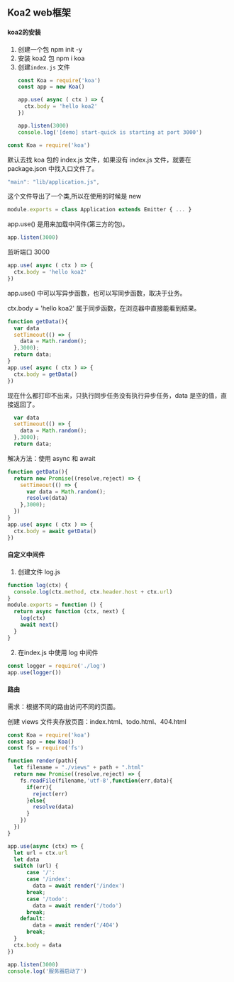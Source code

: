 ## Koa2 web框架

#### koa2的安装

1. 创建一个包	npm init -y
2. 安装 koa2 包	npm i koa
3. 创建`index.js` 文件
   ```javascript
   const Koa = require('koa')
   const app = new Koa()

   app.use( async ( ctx ) => {
     ctx.body = 'hello koa2'
   })

   app.listen(3000)
   console.log('[demo] start-quick is starting at port 3000')
   ```

```javascript
const Koa = require('koa')
```

默认去找 koa 包的 index.js 文件，如果没有 index.js 文件，就要在 package.json 中找入口文件了。

```javascript
"main": "lib/application.js",
```

这个文件导出了一个类,所以在使用的时候是 new

```javascript
module.exports = class Application extends Emitter { ... }
```

app.use() 是用来加载中间件(第三方的包)。

```javascript
app.listen(3000)
```

监听端口 3000

```javascript
app.use( async ( ctx ) => {
  ctx.body = 'hello koa2'
})
```

app.use() 中可以写异步函数，也可以写同步函数，取决于业务。

ctx.body = 'hello koa2'	属于同步函数，在浏览器中直接能看到结果。

```javascript
function getData(){
  var data
  setTimeout(() => {
    data = Math.random();
  },3000);
  return data;
}
app.use( async ( ctx ) => {
  ctx.body = getData()
})
```

现在什么都打印不出来，只执行同步任务没有执行异步任务，data 是空的值，直接返回了。

```javascript
  var data 
  setTimeout(() => {
    data = Math.random();
  },3000);
  return data;
```

解决方法：使用 async 和 await

```javascript
function getData(){
  return new Promise((resolve,reject) => {
    setTimeout(() => {
      var data = Math.random();
      resolve(data)
    },3000);
  })
}
app.use( async ( ctx ) => {
  ctx.body = await getData()
})
```

#### 自定义中间件

1. 创建文件 log.js

```javascript
function log(ctx) {
  console.log(ctx.method, ctx.header.host + ctx.url)
}
module.exports = function () {
  return async function (ctx, next) {
    log(ctx)
    await next()
  }
}
```

2. 在index.js 中使用 log 中间件

```javascript
const logger = require('./log')
app.use(logger())
```

#### 路由

需求：根据不同的路由访问不同的页面。

创建 views 文件夹存放页面：index.html、todo.html、404.html

```javascript
const Koa = require('koa')
const app = new Koa()
const fs = require('fs')

function render(path){
  let filename = "./views" + path + ".html"
  return new Promise((resolve,reject) => {
    fs.readFile(filename,'utf-8',function(err,data){
      if(err){
        reject(err)
      }else{
        resolve(data)
      }
    })
  })
}

app.use(async (ctx) => {
  let url = ctx.url
  let data
  switch (url) {
      case '/':
      case '/index':
        data = await render('/index')
      break;
      case '/todo':
        data = await render('/todo')
      break;
    default:
        data = await render('/404')
      break;
  }
  ctx.body = data
})

app.listen(3000)
console.log('服务器启动了')
```
